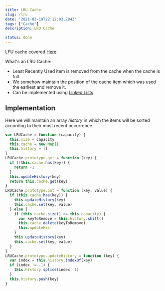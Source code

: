 ```yaml
---
title: LRU Cache
slug: /lru
date: "2021-03-19T22:12:03.284Z"
tags: ["Cache"]
description: LRU Cache

status: done
---
```


LFU cache covered [Here](/lfu)

What's an LRU Cache:

- Least Recently Used item is removed from the cache when the cache is full.
- We somehow maintain the position of the cache item which was used the earliest and remove it.
- Can be implemented using [Linked Lists](/ll).

## Implementation

Here we will maintain an array _history_ in which the items will be sorted according to their most recent occurrence.

```javascript
var LRUCache = function (capacity) {
  this.size = capacity
  this.cache = new Map()
  this.history = []
}
LRUCache.prototype.get = function (key) {
  if (!this.cache.has(key)) {
    return -1
  }
  this.updateHistory(key)
  return this.cache.get(key)
}
LRUCache.prototype.put = function (key, value) {
  if (this.cache.has(key)) {
    this.updateHistory(key)
    this.cache.set(key, value)
  } else {
    if (this.cache.size() >= this.capacity) {
      var keyToRemove = this.history.shift()
      this.cache.delete(keyToRemove)
      this.updateHis
    }
    this.updateHistory(key)
    this.cache.set(key, value)
  }
}
LRUCache.prototype.updateHistory = function (key) {
  var index = this.history.indexOf(key)
  if (index != -1) {
    this.history.splice(index, 1)
  }
  this.history.push(key)
}
```
